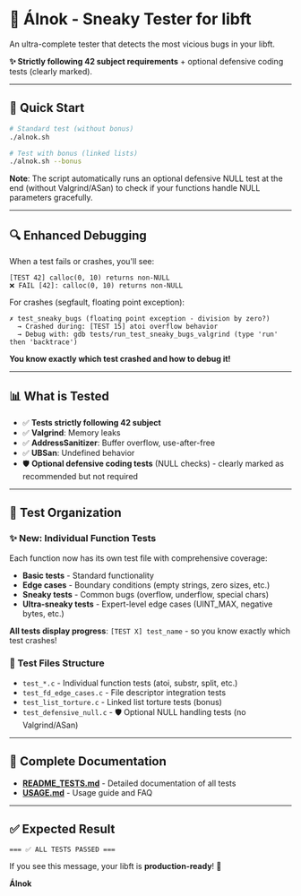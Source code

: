 # 🧪 Álnok - Sneaky Tester for libft

An ultra-complete tester that detects the most vicious bugs in your libft.

**✨ Strictly following 42 subject requirements** + optional defensive coding tests (clearly marked).

---

## 🚀 Quick Start

```bash
# Standard test (without bonus)
./alnok.sh

# Test with bonus (linked lists)
./alnok.sh --bonus
```

**Note**: The script automatically runs an optional defensive NULL test at the end (without Valgrind/ASan) to check if your functions handle NULL parameters gracefully.

---

## 🔍 Enhanced Debugging

When a test fails or crashes, you'll see:
```
[TEST 42] calloc(0, 10) returns non-NULL
❌ FAIL [42]: calloc(0, 10) returns non-NULL
```

For crashes (segfault, floating point exception):
```
✗ test_sneaky_bugs (floating point exception - division by zero?)
  → Crashed during: [TEST 15] atoi overflow behavior
  → Debug with: gdb tests/run_test_sneaky_bugs_valgrind (type 'run' then 'backtrace')
```

**You know exactly which test crashed and how to debug it!**

---

## 📊 What is Tested

- ✅ **Tests strictly following 42 subject**
- ✅ **Valgrind**: Memory leaks
- ✅ **AddressSanitizer**: Buffer overflow, use-after-free
- ✅ **UBSan**: Undefined behavior
- 🛡️ **Optional defensive coding tests** (NULL checks) - clearly marked as recommended but not required

---

## 📁 Test Organization

### ✨ New: Individual Function Tests
Each function now has its own test file with comprehensive coverage:
- **Basic tests** - Standard functionality
- **Edge cases** - Boundary conditions (empty strings, zero sizes, etc.)
- **Sneaky tests** - Common bugs (overflow, underflow, special chars)
- **Ultra-sneaky tests** - Expert-level edge cases (UINT_MAX, negative bytes, etc.)

**All tests display progress**: `[TEST X] test_name` - so you know exactly which test crashes!

### 📂 Test Files Structure
- `test_*.c` - Individual function tests (atoi, substr, split, etc.)
- `test_fd_edge_cases.c` - File descriptor integration tests
- `test_list_torture.c` - Linked list torture tests (bonus)
- `test_defensive_null.c` - 🛡️ Optional NULL handling tests (no Valgrind/ASan)

---

## 📖 Complete Documentation

- **[README_TESTS.md](README_TESTS.md)** - Detailed documentation of all tests
- **[USAGE.md](USAGE.md)** - Usage guide and FAQ

---

## ✅ Expected Result

```
=== ✅ ALL TESTS PASSED ===
```

If you see this message, your libft is **production-ready**! 🚀

**Álnok**
